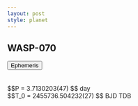 ```yaml
---
layout: post
style: planet
---
```

<script src="../js/planets.js"></script>

## WASP-070

<!-- Tab links -->
<div class="tab">
<button class="tablinks" onclick="openCity(event, 'Ephemeris')">Ephemeris</button>
</div>

<!-- Tab content -->
<div id="Ephemeris" class="tabcontent" markdown="1">
<br/><br/>
$$P = 3.7130203(47) $$ day <br/>
$$T_0 = 2455736.504232(27) $$ BJD TDB
<br/><br/>
<br/><br/>
</div>



